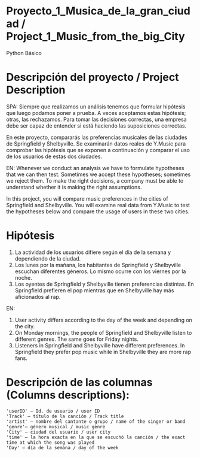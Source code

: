 # Proyecto_1_Musica_de_la_gran_ciudad / Project_1_Music_from_the_big_City
Python Básico
# Descripción del proyecto / Project Description

SPA: Siempre que realizamos un análisis tenemos que formular hipótesis que luego podamos poner a prueba. A veces aceptamos estas hipótesis; otras, las rechazamos. Para tomar las decisiones correctas, una empresa debe ser capaz de entender si está haciendo las suposiciones correctas.

En este proyecto, compararás las preferencias musicales de las ciudades de Springfield y Shelbyville. Se examinarán datos reales de Y.Music para comprobar las hipótesis que se exponen a continuación y comparar el uso de los usuarios de estas dos ciudades.

EN: Whenever we conduct an analysis we have to formulate hypotheses that we can then test. Sometimes we accept these hypotheses; sometimes we reject them. To make the right decisions, a company must be able to understand whether it is making the right assumptions.

In this project, you will compare music preferences in the cities of Springfield and Shelbyville. You will examine real data from Y.Music to test the hypotheses below and compare the usage of users in these two cities.

# Hipótesis

  1.  La actividad de los usuarios difiere según el día de la semana y dependiendo de la ciudad.
  2.  Los lunes por la mañana, los habitantes de Springfield y Shelbyville escuchan diferentes géneros. Lo mismo ocurre con los viernes por la noche.
  3.  Los oyentes de Springfield y Shelbyville tienen preferencias distintas. En Springfield prefieren el pop mientras que en Shelbyville hay más aficionados al rap.

  EN:
  1. User activity differs according to the day of the week and depending on the city.
  2. On Monday mornings, the people of Springfield and Shelbyville listen to different genres. The same goes for Friday nights.
  3. Listeners in Springfield and Shelbyville have different preferences. In Springfield they prefer pop music while in Shelbyville they are more rap fans.


# Descripción de las columnas (Columns descriptions):

    'userID' — Id. de usuario / user ID
    'Track' — título de la canción / Track title
    'artist' — nombre del cantante o grupo / name of the singer or band
    'genre'— género musical / music genre
    'City' — ciudad del usuario / user city
    'time' — la hora exacta en la que se escuchó la canción / the exact time at which the song was played
    'Day' — día de la semana / day of the week
